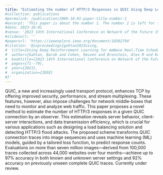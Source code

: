 ```yaml
---
title: "Estimating the number of HTTP/3 Responses in QUIC Using Deep Learning"
#collection: publications
#permalink: /publication/2009-10-01-paper-title-number-1
#excerpt: 'This paper is about the number 1. The number 2 is left for future work.'
#date: 2023-10-01
#venue: '2023 14th International Conference on Network of the Future (NoF)'
#slidesurl: ''
#paperurl: 'https://ieeexplore.ieee.org/document/10302794'
#citation: '@inproceedings{gahtan2023using,
#  title={Using Deep Reinforcement Learning for mmWave Real-Time Scheduling},
#  author={Gahtan, Barak and Cohen, Reuven and Bronstein, Alex M and Kedar, Gil},
#  booktitle={2023 14th International Conference on Network of the Future (NoF)},
#  pages={71--79},
#  year={2023},
#  organization={IEEE}
#}'
---
```


QUIC, a new and increasingly used transport protocol, enhances TCP by offering improved security, performance, and stream multiplexing.
These features, however, also impose challenges for network middle-boxes that need to monitor and analyze web traffic. This paper proposes a novel method to estimate the number of HTTP/3 responses in a given QUIC connection by an observer. This estimation reveals server behavior, client-server interactions, and data transmission efficiency, which is crucial for various applications such as designing a load balancing solution and detecting HTTP/3 flood attacks. The proposed scheme transforms QUIC connection traces into image sequences and uses machine learning (ML) models, guided by a tailored loss function, to predict response counts. Evaluations on more than seven million images—derived from 100,000 traces collected across 44,000 websites over four months—achieve up to 97% accuracy in both known and unknown server settings and 92\% accuracy on previously unseen complete QUIC traces.
Currently under review.      